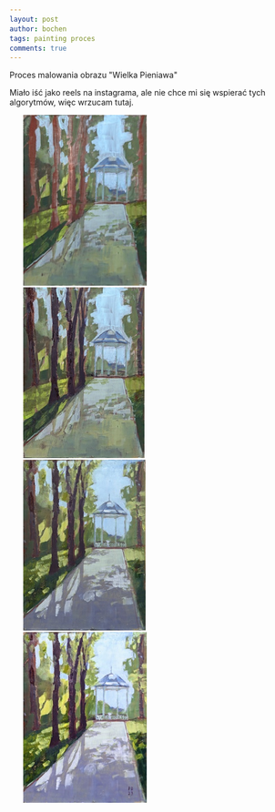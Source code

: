 ```yaml
---
layout: post
author: bochen
tags: painting proces
comments: true
---
```

Proces malowania obrazu "Wielka Pieniawa"

Miało iść jako reels na instagrama, ale nie chce mi się wspierać tych algorytmów, więc wrzucam tutaj.

<ul id="media" class="clearfix justified-gallery">
<div
            class="albumList"
            data-sub-html=""
            data-download-url="../assets/images/pieniawa/large_000.jpg"
            data-src="../assets/images/pieniawa/large_000.jpg"
            data-exthumbimage="../assets/images/pieniawa/thumb_000.jpg"
            >
            <a href="../assets/images/pieniawa/large_000.jpg">
            <img src="../assets/images/pieniawa/small_000.jpg" height="300" />
            </a>
            </div>
<div
            class="albumList"
            data-sub-html=""
            data-download-url="../assets/images/pieniawa/large_001.jpg"
            data-src="../assets/images/pieniawa/large_001.jpg"
            data-exthumbimage="../assets/images/pieniawa/thumb_001.jpg"
            >
            <a href="../assets/images/pieniawa/large_001.jpg">
            <img src="../assets/images/pieniawa/small_001.jpg" height="300" />
            </a>
            </div>
<div
            class="albumList"
            data-sub-html=""
            data-download-url="../assets/images/pieniawa/large_002.jpg"
            data-src="../assets/images/pieniawa/large_002.jpg"
            data-exthumbimage="../assets/images/pieniawa/thumb_002.jpg"
            >
            <a href="../assets/images/pieniawa/large_002.jpg">
            <img src="../assets/images/pieniawa/small_002.jpg" height="300" />
            </a>
            </div>
<div
            class="albumList"
            data-sub-html=""
            data-download-url="../assets/images/pieniawa/large_003.jpg"
            data-src="../assets/images/pieniawa/large_003.jpg"
            data-exthumbimage="../assets/images/pieniawa/thumb_003.jpg"
            >
            <a href="../assets/images/pieniawa/large_003.jpg">
            <img src="../assets/images/pieniawa/small_003.jpg" height="300" />
            </a>
            </div>
</ul>